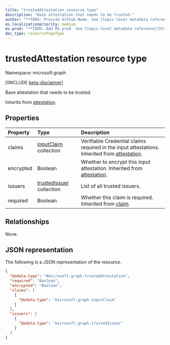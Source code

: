 ```yaml
---
title: "trustedAttestation resource type"
description: "Base attestation that needs to be trusted."
author: "**TODO: Provide Github Name. See [topic-level metadata reference](https://msgo.azurewebsites.net/add/document/guidelines/metadata.html#topic-level-metadata)**"
ms.localizationpriority: medium
ms.prod: "**TODO: Add MS prod. See [topic-level metadata reference](https://msgo.azurewebsites.net/add/document/guidelines/metadata.html#topic-level-metadata)**"
doc_type: resourcePageType
---
```


# trustedAttestation resource type

Namespace: microsoft.graph

[!INCLUDE [beta-disclaimer](../../includes/beta-disclaimer.md)]

Base attestation that needs to be trusted.


Inherits from [attestation](../resources/attestation.md).

## Properties
|Property|Type|Description|
|:---|:---|:---|
|claims|[inputClaim](../resources/inputclaim.md) collection|Verifiable Credential claims required in the input attestations. Inherited from [attestation](../resources/attestation.md).|
|encrypted|Boolean|Whether to encrypt this input attestation. Inherited from [attestation](../resources/attestation.md).|
|issuers|[trustedIssuer](../resources/trustedissuer.md) collection|List of all trusted issuers.|
|required|Boolean|Whether this claim is required. Inherited from [claim](../resources/claim.md).|

## Relationships
None.

## JSON representation
The following is a JSON representation of the resource.
<!-- {
  "blockType": "resource",
  "@odata.type": "microsoft.graph.trustedAttestation"
}
-->
``` json
{
  "@odata.type": "#microsoft.graph.trustedAttestation",
  "required": "Boolean",
  "encrypted": "Boolean",
  "claims": [
    {
      "@odata.type": "microsoft.graph.inputClaim"
    }
  ],
  "issuers": [
    {
      "@odata.type": "microsoft.graph.trustedIssuer"
    }
  ]
}
```

